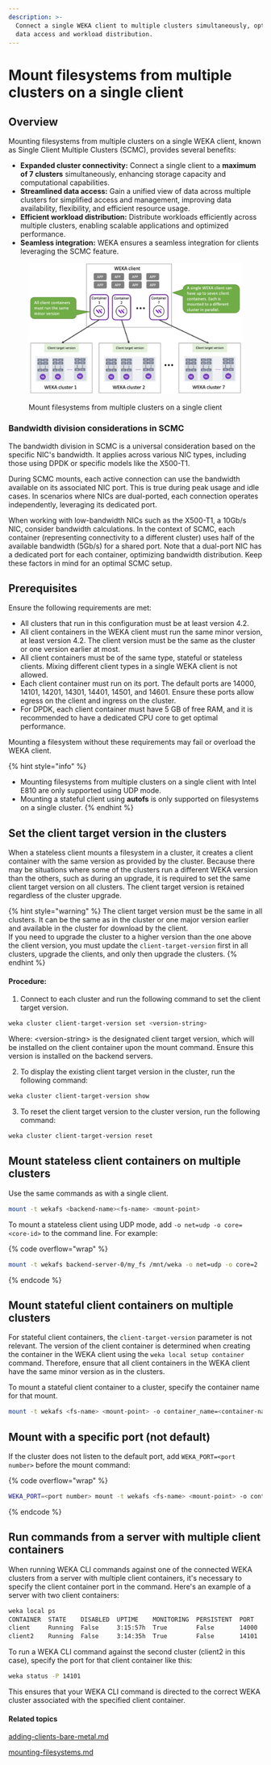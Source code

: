 ```yaml
---
description: >-
  Connect a single WEKA client to multiple clusters simultaneously, optimizing
  data access and workload distribution.
---
```


# Mount filesystems from multiple clusters on a single client

## Overview

Mounting filesystems from multiple clusters on a single WEKA client, known as Single Client Multiple Clusters (SCMC), provides several benefits:

* **Expanded cluster connectivity:** Connect a single client to a **maximum of 7 clusters** simultaneously, enhancing storage capacity and computational capabilities.&#x20;
* **Streamlined data access:** Gain a unified view of data across multiple clusters for simplified access and management, improving data availability, flexibility, and efficient resource usage.
* **Efficient workload distribution:** Distribute workloads efficiently across multiple clusters, enabling scalable applications and optimized performance.
* **Seamless integration:** WEKA ensures a seamless integration for clients leveraging the SCMC feature.

<figure><img src="../../.gitbook/assets/single_client_multi-clusters.png" alt=""><figcaption><p>Mount filesystems from multiple clusters on a single client</p></figcaption></figure>

### **Bandwidth division considerations in SCMC**

The bandwidth division in SCMC is a universal consideration based on the specific NIC's bandwidth. It applies across various NIC types, including those using DPDK or specific models like the X500-T1.

During SCMC mounts, each active connection can use the bandwidth available on its associated NIC port. This is true during peak usage and idle cases. In scenarios where NICs are dual-ported, each connection operates independently, leveraging its dedicated port.

When working with low-bandwidth NICs such as the X500-T1, a 10Gb/s NIC, consider bandwidth calculations. In the context of SCMC, each container (representing connectivity to a different cluster) uses half of the available bandwidth (5Gb/s) for a shared port. Note that a dual-port NIC has a dedicated port for each container, optimizing bandwidth distribution. Keep these factors in mind for an optimal SCMC setup.

## Prerequisites

Ensure the following requirements are met:

* All clusters that run in this configuration must be at least version 4.2.
* All client containers in the WEKA client must run the same minor version, at least version 4.2. The client version must be the same as the cluster or one version earlier at most.
* All client containers must be of the same type, stateful or stateless clients. Mixing different client types in a single WEKA client is not allowed.
* Each client container must run on its port. The default ports are 14000, 14101, 14201, 14301, 14401, 14501, and 14601. Ensure these ports allow egress on the client and ingress on the cluster.
* For DPDK, each client container must have 5 GB of free RAM, and it is recommended to have a dedicated CPU core to get optimal performance.

&#x20;Mounting a filesystem without these requirements may fail or overload the WEKA client.

{% hint style="info" %}
* Mounting filesystems from multiple clusters on a single client with Intel E810 are only supported using UDP mode.
* Mounting a stateful client using **autofs** is only supported on filesystems on a single cluster.
{% endhint %}

## Set the client target version in the clusters

When a stateless client mounts a filesystem in a cluster, it creates a client container with the same version as provided by the cluster. Because there may be situations where some of the clusters run a different WEKA version than the others, such as during an upgrade, it is required to set the same client target version on all clusters. The client target version is retained regardless of the cluster upgrade.

{% hint style="warning" %}
The client target version must be the same in all clusters. It can be the same as in the cluster or one major version earlier and available in the cluster for download by the client.\
If you need to upgrade the cluster to a higher version than the one above the client version, you must update the `client-target-version` first in all clusters, upgrade the clients, and only then upgrade the clusters. &#x20;
{% endhint %}

#### Procedure:

1. Connect to each cluster and run the following command to set the client target version.&#x20;

```bash
weka cluster client-target-version set <version-string>
```

Where: \<version-string> is the designated client target version, which will be installed on the client container upon the mount command. Ensure this version is installed on the backend servers.

2. To display the existing client target version in the cluster, run the following command:

```bash
weka cluster client-target-version show
```

3. To reset the client target version to the cluster version, run the following command:

```bash
weka cluster client-target-version reset
```

## Mount stateless client containers on multiple clusters

Use the same commands as with a single client.

```bash
mount -t wekafs <backend-name><fs-name> <mount-point>
```

To mount a stateless client using UDP mode, add `-o net=udp -o core=<core-id>` to the command line. For example:

{% code overflow="wrap" %}
```bash
mount -t wekafs backend-server-0/my_fs /mnt/weka -o net=udp -o core=2
```
{% endcode %}

## Mount stateful client containers on multiple clusters

For stateful client containers, the `client-target-version` parameter is not relevant. The version of the client container is determined when creating the container in the WEKA client using the `weka local setup container` command. Therefore, ensure that all client containers in the WEKA client have the same minor version as in the clusters.

To mount a stateful client container to a cluster, specify the container name for that mount.&#x20;

```bash
mount -t wekafs <fs-name> <mount-point> -o container_name=<container-name>
```

## Mount with a specific port (not default)

If the cluster does not listen to the default port, add `WEKA_PORT=<port number>` before the mount command:

{% code overflow="wrap" %}
```bash
WEKA_PORT=<port number> mount -t wekafs <fs-name> <mount-point> -o container_name=<container-name>
```
{% endcode %}

## Run commands from a server with multiple client containers

When running WEKA CLI commands against one of the connected WEKA clusters from a server with multiple client containers, it's necessary to specify the client container port in the command. Here's an example of a server with two client containers:

```bash
weka local ps
CONTAINER  STATE    DISABLED  UPTIME    MONITORING  PERSISTENT  PORT   PID    STATUS  VERSION                                    LAST FAILURE
client     Running  False     3:15:57h  True        False       14000  58318  Ready   4.2.6.36-663f57024276b0b6aa17036a39835d1d
client2    Running  False     3:14:35h  True        False       14101  59529  Ready   4.2.6.36-663f57024276b0b6aa17036a39835d1d

```

To run a WEKA CLI command against the second cluster (client2 in this case), specify the port for that client container like this:

```bash
weka status -P 14101
```

This ensures that your WEKA CLI command is directed to the correct WEKA cluster associated with the specified client container.

#### Related topics

[adding-clients-bare-metal.md](../../install/bare-metal/adding-clients-bare-metal.md "mention")

[mounting-filesystems.md](../mounting-filesystems.md "mention")
